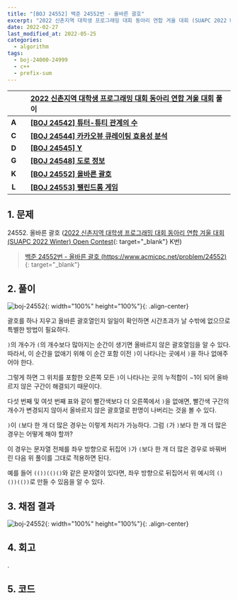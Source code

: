 ```yaml
---
title: "[BOJ 24552] 백준 24552번 - 올바른 괄호"
excerpt: "2022 신촌지역 대학생 프로그래밍 대회 동아리 연합 겨울 대회 (SUAPC 2022 Winter) Open Contest K번 - 백준 24552번 올바른 괄호 풀이"
date: 2022-02-27
last_modified_at: 2022-05-25
categories:
  - algorithm
tags:
  - boj-24000-24999
  - c++
  - prefix-sum
---
```


|||[2022 신촌지역 대학생 프로그래밍 대회 동아리 연합 겨울 대회](https://burningfalls.github.io/contest/suapc2022-baekjoon-contest/) 풀이|
|:---:|:---:|:---|
|**A**||**[[BOJ 24542] 튜터-튜티 관계의 수](https://burningfalls.github.io/algorithm/boj-24542/)**|
|**C**||**[[BOJ 24544] 카카오뷰 큐레이팅 효용성 분석](https://burningfalls.github.io/algorithm/boj-24544/)**|
|**D**||**[[BOJ 24545] Y](https://burningfalls.github.io/algorithm/boj-24545/)**|
|**G**||**[[BOJ 24548] 도로 정보](https://burningfalls.github.io/algorithm/boj-24548/)**|
|**K**||**[[BOJ 24552] 올바른 괄호](https://burningfalls.github.io/algorithm/boj-24552/)**|
|**L**||**[[BOJ 24553] 팰린드롬 게임](https://burningfalls.github.io/algorithm/boj-24553/)**|

## 1. 문제
$24552$. 올바른 괄호 ([2022 신촌지역 대학생 프로그래밍 대회 동아리 연합 겨울 대회 (SUAPC 2022 Winter) Open Contest](https://burningfalls.github.io/contest/2022-suapc-baekjoon-contest/){: target="_blank"} K번)

> [백준 24552번 - 올바른 괄호 (https://www.acmicpc.net/problem/24552)](https://www.acmicpc.net/problem/24552){: target="_blank"}

## 2. 풀이

![boj-24552](https://user-images.githubusercontent.com/30232837/161431434-cb99e8ed-a897-4a1c-91a5-028b7ef481da.png "boj-24552"){: width="100%" height="100%"}{: .align-center}

괄호를 하나 지우고 올바른 괄호열인지 일일이 확인하면 시간초과가 날 수밖에 없으므로 특별한 방법이 필요하다. 

`)`의 개수가 `(`의 개수보다 많아지는 순간이 생기면 올바르지 않은 괄호열임을 알 수 있다. 따라서, 이 순간을 없애기 위해 이 순간 포함 이전 `)`이 나타나는 곳에서 `)`을 하나 없애주어야 한다. 

그렇게 하면 그 위치를 포함한 오른쪽 모든 `)`이 나타나는 곳의 누적합이 $-1$이 되어 올바르지 않은 구간이 해결되기 때문이다. 

다섯 번째 및 여섯 번째 표와 같이 빨간색보다 더 오른쪽에서 `)`을 없애면, 빨간색 구간의 개수가 변경되지 않아서 올바르지 않은 괄호열로 판명이 나버리는 것을 볼 수 있다.

`)`이 `(`보다 한 개 더 많은 경우는 이렇게 처리가 가능하다. 그럼 `(`가 `)`보다 한 개 더 많은 경우는 어떻게 해야 할까? 

이 경우는 문자열 전체를 좌우 방향으로 뒤집어 `)`가 `(`보다 한 개 더 많은 경우로 바꿔버린 다음 위 풀이를 그대로 적용하면 된다. 

예를 들어 `(())(()()`와 같은 문자열이 있다면, 좌우 방향으로 뒤집어서 위 예시의 `()())(())`로 만들 수 있음을 알 수 있다.

## 3. 채점 결과

![boj-24552](https://user-images.githubusercontent.com/30232837/161431506-30cdfecc-7446-4db5-99bd-f75c95e34201.png "boj-24552"){: width="100%" height="100%"}{: .align-center}

## 4. 회고

.

## 5. 코드

<script src="https://gist.github.com/BurningFalls/6004ed7bf2097730afb8aa457fda2903.js"></script>
